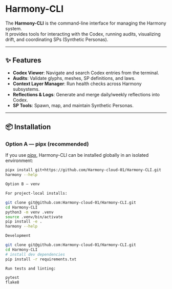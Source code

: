 # Harmony-CLI

The **Harmony-CLI** is the command-line interface for managing the Harmony system.  
It provides tools for interacting with the Codex, running audits, visualizing drift, and coordinating SPs (Synthetic Personas).

---

## ✨ Features
- **Codex Viewer**: Navigate and search Codex entries from the terminal.
- **Audits**: Validate glyphs, meshes, SP definitions, and laws.
- **Context Layer Manager**: Run health checks across Harmony subsystems.
- **Reflections & Logs**: Generate and merge daily/weekly reflections into Codex.
- **SP Tools**: Spawn, map, and maintain Synthetic Personas.

---

## 📦 Installation

### Option A — pipx (recommended)
If you use [pipx](https://pypa.github.io/pipx/), Harmony-CLI can be installed globally in an isolated environment:

```bash
pipx install git+https://github.com/Harmony-cloud-01/Harmony-CLI.git
harmony --help

Option B — venv

For project-local installs:

git clone git@github.com:Harmony-cloud-01/Harmony-CLI.git
cd Harmony-CLI
python3 -m venv .venv
source .venv/bin/activate
pip install -e .
harmony --help

Development

git clone git@github.com:Harmony-cloud-01/Harmony-CLI.git
cd Harmony-CLI
# install dev dependencies
pip install -r requirements.txt

Run tests and linting:

pytest
flake8


